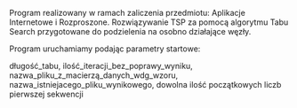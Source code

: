 Program realizowany w ramach zaliczenia przedmiotu: Aplikacje Internetowe i Rozproszone.
Rozwiązywanie TSP za pomocą algorytmu Tabu Search przygotowane do podzielenia na osobno działające węzły.


Program uruchamiamy podając parametry startowe:

długość_tabu, ilość_iteracji_bez_poprawy_wyniku, nazwa_pliku_z_macierzą_danych_wdg_wzoru, nazwa_istniejacego_pliku_wynikowego, dowolna ilość początkowych liczb pierwszej sekwencji
